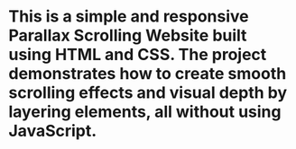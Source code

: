 # This is a simple and responsive Parallax Scrolling Website built using HTML and CSS. The project demonstrates how to create smooth scrolling effects and visual depth by layering elements, all without using JavaScript.
